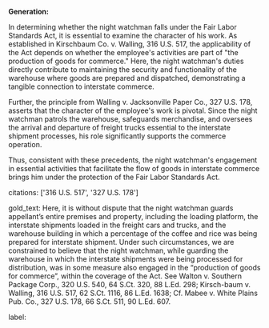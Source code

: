 **Generation:**

In determining whether the night watchman falls under the Fair Labor Standards Act, it is essential to examine the character of his work. As established in Kirschbaum Co. v. Walling, 316 U.S. 517, the applicability of the Act depends on whether the employee's activities are part of "the production of goods for commerce." Here, the night watchman's duties directly contribute to maintaining the security and functionality of the warehouse where goods are prepared and dispatched, demonstrating a tangible connection to interstate commerce.

Further, the principle from Walling v. Jacksonville Paper Co., 327 U.S. 178, asserts that the character of the employee's work is pivotal. Since the night watchman patrols the warehouse, safeguards merchandise, and oversees the arrival and departure of freight trucks essential to the interstate shipment processes, his role significantly supports the commerce operation.

Thus, consistent with these precedents, the night watchman's engagement in essential activities that facilitate the flow of goods in interstate commerce brings him under the protection of the Fair Labor Standards Act.

citations: ['316 U.S. 517', '327 U.S. 178']

gold_text: Here, it is without dispute that the night watchman guards appellant’s entire premises and property, including the loading platform, the interstate shipments loaded in the freight cars and trucks, and the warehouse building in which a percentage of the coffee and rice was being prepared for interstate shipment. Under such circumstances, we are constrained to believe that the night watchman, while guarding the warehouse in which the interstate shipments were being processed for distribution, was in some measure also engaged in the “production of goods for commerce”, within the coverage of the Act. See Walton v. Southern Package Corp., 320 U.S. 540, 64 S.Ct. 320, 88 L.Ed. 298; Kirsch-baum v. Walling, 316 U.S. 517, 62 S.Ct. 1116, 86 L.Ed. 1638; Cf. Mabee v. White Plains Pub. Co., 327 U.S. 178, 66 S.Ct. 511, 90 L.Ed. 607.

label: 